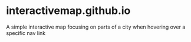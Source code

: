 # interactivemap.github.io
A simple interactive map focusing on parts of a city when hovering over a specific nav link
